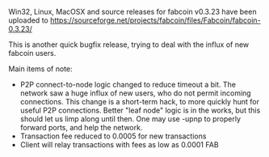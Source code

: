 Win32, Linux, MacOSX and source releases for fabcoin v0.3.23 have been uploaded to
https://sourceforge.net/projects/fabcoin/files/Fabcoin/fabcoin-0.3.23/

This is another quick bugfix release, trying to deal with the influx of new fabcoin users.

Main items of note:

* P2P connect-to-node logic changed to reduce timeout a bit.  The network saw a huge influx of new users, who do not permit incoming connections.  This change is a short-term hack, to more quickly hunt for useful P2P connections.  Better "leaf node" logic is in the works, but this should let us limp along until then.  One may use -upnp to properly forward ports, and help the network.
* Transaction fee reduced to 0.0005 for new transactions
* Client will relay transactions with fees as low as 0.0001 FAB
